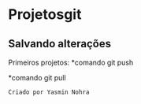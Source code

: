 # Projetosgit 


## Salvando alterações

Primeiros projetos:
*comando git push

*comando git pull


```
Criado por Yasmin Nohra
```


